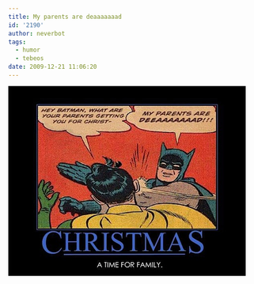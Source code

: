 ```yaml
---
title: My parents are deaaaaaaad
id: '2190'
author: neverbot
tags:
  - humor
  - tebeos
date: 2009-12-21 11:06:20
---
```


![200912211106.jpg](./my-parents-are-deaaaaaaad/200912211106.jpg)
